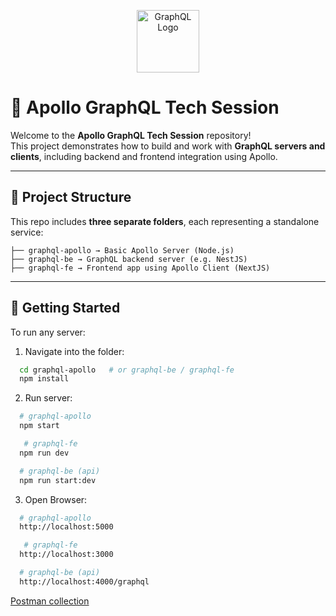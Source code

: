 <p align="center">
  <img src="https://graphql.org/img/logo.svg" width="100" alt="GraphQL Logo" />
</p>

# 🚀 Apollo GraphQL Tech Session

Welcome to the **Apollo GraphQL Tech Session** repository!  
This project demonstrates how to build and work with **GraphQL servers and clients**, including backend and frontend integration using Apollo.

---

## 📁 Project Structure

This repo includes **three separate folders**, each representing a standalone service:
```
├── graphql-apollo → Basic Apollo Server (Node.js)
├── graphql-be → GraphQL backend server (e.g. NestJS)
├── graphql-fe → Frontend app using Apollo Client (NextJS)
```


---

## 🔧 Getting Started

To run any server:

1. Navigate into the folder:
```bash
  cd graphql-apollo   # or graphql-be / graphql-fe
  npm install
```
2. Run server:
```bash
  # graphql-apollo
  npm start 

   # graphql-fe 
  npm run dev

  # graphql-be (api)
  npm run start:dev 
```

3. Open Browser:
```bash
  # graphql-apollo
  http://localhost:5000

   # graphql-fe 
  http://localhost:3000

  # graphql-be (api)
  http://localhost:4000/graphql
```


[Postman collection](./GraphQL-Workshop.postman_collection_1.json)